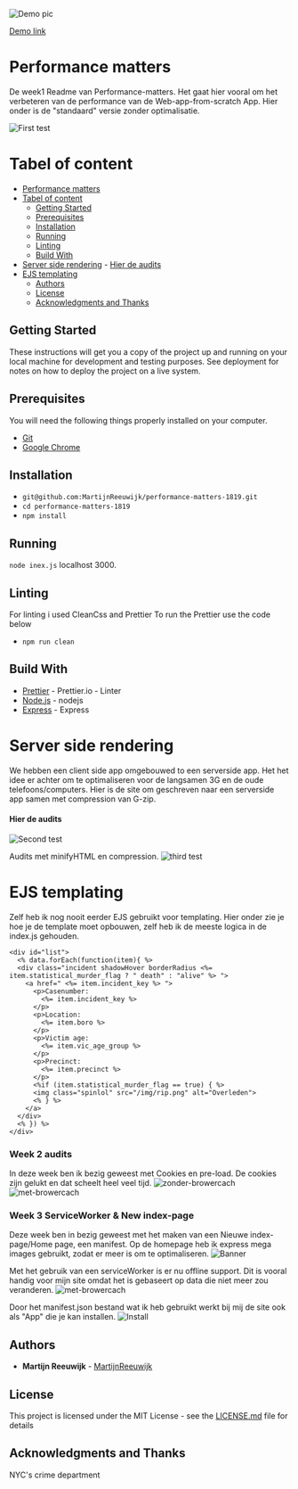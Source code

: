 ![Demo pic](https://github.com/MartijnReeuwijk/performance-matters-1819/blob/master/readmeAssets/hero.png)

[Demo link](https://nycgunincidents.herokuapp.com/)

# Performance matters

De week1 Readme van Performance-matters.
Het gaat hier vooral om het verbeteren van de performance van de Web-app-from-scratch App.
Hier onder is de "standaard" versie zonder optimalisatie.

![First test](https://github.com/MartijnReeuwijk/performance-matters-1819/blob/master/readmeAssets/1.png)

# Tabel of content

- [Performance matters](#performance-matters)
- [Tabel of content](#tabel-of-content)
  - [Getting Started](#getting-started)
  - [Prerequisites](#prerequisites)
  - [Installation](#installation)
  - [Running](#running)
  - [Linting](#linting)
  - [Build With](#build-with)
- [Server side rendering](#server-side-rendering) - [Hier de audits](#hier-de-audits)
- [EJS templating](#ejs-templating)
  - [Authors](#authors)
  - [License](#license)
  - [Acknowledgments and Thanks](#acknowledgments-and-thanks)

## Getting Started

These instructions will get you a copy of the project up and running on your local machine for development and testing purposes. See deployment for notes on how to deploy the project on a live system.

## Prerequisites

You will need the following things properly installed on your computer.

- [Git](https://git-scm.com/)
- [Google Chrome](https://google.com/chrome/)

## Installation

- `git@github.com:MartijnReeuwijk/performance-matters-1819.git`
- `cd performance-matters-1819`
- `npm install`

## Running

`node inex.js`
localhost 3000.

## Linting

For linting i used CleanCss and Prettier
To run the Prettier use the code below

- `npm run clean`

## Build With

- [Prettier](https://prettier.io/docs/en/options.html) - Prettier.io - Linter
- [Node.js](https://nodejs.org/en/) - nodejs
- [Express](https://expressjs.com/) - Express

# Server side rendering

We hebben een client side app omgebouwed to een serverside app.
Het het idee er achter om te optimaliseren voor de langsamen 3G en de oude telefoons/computers.
Hier is de site om geschreven naar een serverside app samen met compression van G-zip.

#### Hier de audits

![Second test](https://github.com/MartijnReeuwijk/performance-matters-1819/blob/master/readmeAssets/2.png)

Audits met minifyHTML en compression.
![third test](https://github.com/MartijnReeuwijk/performance-matters-1819/blob/master/readmeAssets/3.png)

# EJS templating

Zelf heb ik nog nooit eerder EJS gebruikt voor templating.
Hier onder zie je hoe je de template moet opbouwen, zelf heb ik de meeste logica in de index.js gehouden.

```
<div id="list">
  <% data.forEach(function(item){ %>
  <div class="incident shadowHover borderRadius <%= item.statistical_murder_flag ? " death" : "alive" %> ">
    <a href=" <%= item.incident_key %> ">
      <p>Casenumber:
        <%= item.incident_key %>
      </p>
      <p>Location:
        <%= item.boro %>
      </p>
      <p>Victim age:
        <%= item.vic_age_group %>
      </p>
      <p>Precinct:
        <%= item.precinct %>
      </p>
      <%if (item.statistical_murder_flag == true) { %>
      <img class="spinlol" src="/img/rip.png" alt="Overleden">
      <% } %>
    </a>
  </div>
  <% }) %>
</div>
```
### Week 2 audits
In deze week ben ik bezig geweest met Cookies en pre-load.
De cookies zijn gelukt en dat scheelt heel veel tijd.
![zonder-browercach](https://github.com/MartijnReeuwijk/performance-matters-1819/blob/master/readmeAssets/zonder.png)
![met-browercach](https://github.com/MartijnReeuwijk/performance-matters-1819/blob/master/readmeAssets/met.png)


### Week 3 ServiceWorker & New index-page
Deze week ben in bezig geweest met het maken van een Nieuwe index-page/Home page, een manifest.
Op de homepage heb ik express mega images gebruikt, zodat er meer is om te optimaliseren.
![Banner](https://github.com/MartijnReeuwijk/performance-matters-1819/blob/master/readmeAssets/banner.png)

Met het gebruik van een serviceWorker is er nu offline support. Dit is vooral handig voor mijn site omdat het is gebaseert op data die niet meer zou veranderen.
![met-browercach](https://github.com/MartijnReeuwijk/performance-matters-1819/blob/master/readmeAssets/cache.png)

Door het manifest.json bestand wat ik heb gebruikt werkt bij mij de site ook als "App" die je kan installen.
![Install](https://github.com/MartijnReeuwijk/performance-matters-1819/blob/master/readmeAssets/install.png)


## Authors

- **Martijn Reeuwijk** - [MartijnReeuwijk](https://github.com/MartijnReeuwijk)

## License

This project is licensed under the MIT License - see the [LICENSE.md](LICENSE.md) file for details

## Acknowledgments and Thanks

NYC's crime department
